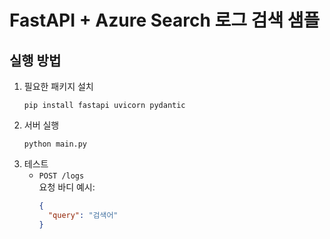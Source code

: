# FastAPI + Azure Search 로그 검색 샘플

## 실행 방법
1. 필요한 패키지 설치
   ```
   pip install fastapi uvicorn pydantic
   ```
2. 서버 실행
   ```
   python main.py
   ```
3. 테스트
   - `POST /logs`  
     요청 바디 예시:
     ```json
     {
       "query": "검색어"
     }
     ```